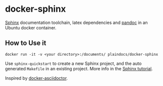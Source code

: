 # docker-sphinx
[Sphinx](http://sphinx-doc.org/) documentation toolchain, latex dependencies and [pandoc](http://johnmacfarlane.net/pandoc) in an Ubuntu docker container.

## How to Use it

    docker run -it -v <your directory>:/documents/ plaindocs/docker-sphinx

Use `sphinx-quickstart` to create a new Sphinx project, and the auto generated `Makefile` in an existing project. More info in the [Sphinx tutorial](http://sphinx-doc.org/tutorial.html). 

Inspired by [docker-asciidoctor](https://github.com/asciidoctor/docker-asciidoctor).
